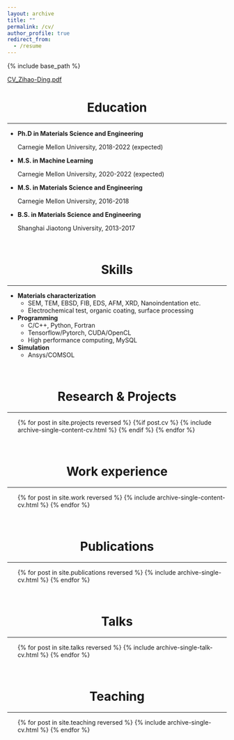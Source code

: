 ```yaml
---
layout: archive
title: ""
permalink: /cv/
author_profile: true
redirect_from:
  - /resume
---
```


{% include base_path %}

[CV_Zihao-Ding.pdf](https://Darkhunter9.github.io/files/CV_Zihao-Ding.pdf)

# <center>Education</center>
***
- **Ph.D in Materials Science and Engineering**

    Carnegie Mellon University, 2018-2022 (expected)

- **M.S. in Machine Learning**

    Carnegie Mellon University, 2020-2022 (expected)

- **M.S. in Materials Science and Engineering**

    Carnegie Mellon University, 2016-2018

- **B.S. in Materials Science and Engineering**

    Shanghai Jiaotong University, 2013-2017

<br/>

# <center>Skills</center>
***
* **Materials characterization**
  * SEM, TEM, EBSD, FIB, EDS, AFM, XRD, Nanoindentation etc.
  * Electrochemical test, organic coating, surface processing
* **Programming**
  * C/C++, Python, Fortran
  * Tensorflow/Pytorch, CUDA/OpenCL
  * High performance computing, MySQL
* **Simulation**
  * Ansys/COMSOL

<br/>

# <center>Research & Projects</center>
***
<ul>{% for post in site.projects reversed %}
    {%if post.cv %}
        {% include archive-single-content-cv.html %}
    {% endif %}
    {% endfor %}</ul>

<br/>

# <center>Work experience</center>
***
<ul>{% for post in site.work reversed %}
        {% include archive-single-content-cv.html %}
    {% endfor %}</ul>

<br/>

# <center>Publications</center>
***
  <ul>{% for post in site.publications reversed %}
    {% include archive-single-cv.html %}
  {% endfor %}</ul>

<br/>

# <center>Talks</center>
***
  <ul>{% for post in site.talks reversed %}
    {% include archive-single-talk-cv.html %}
  {% endfor %}</ul>

<br/>

# <center>Teaching</center>
***
  <ul>{% for post in site.teaching reversed %}
    {% include archive-single-cv.html %}
  {% endfor %}</ul>

  <!-- add awards and service (peer review one paper) -->